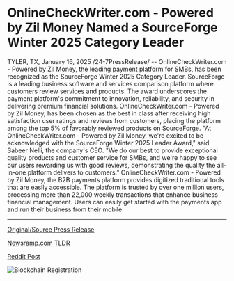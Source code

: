 # OnlineCheckWriter.com - Powered by Zil Money Named a SourceForge Winter 2025 Category Leader

TYLER, TX, January 16, 2025 /24-7PressRelease/ -- OnlineCheckWriter.com - Powered by Zil Money, the leading payment platform for SMBs, has been recognized as the SourceForge Winter 2025 Category Leader. SourceForge is a leading business software and services comparison platform where customers review services and products. The award underscores the payment platform's commitment to innovation, reliability, and security in delivering premium financial solutions.   OnlineCheckWriter.com - Powered by Zil Money, has been chosen as the best in class after receiving high satisfaction user ratings and reviews from customers, placing the platform among the top 5% of favorably reviewed products on SourceForge.   "At OnlineCheckWriter.com - Powered by Zil Money, we're excited to be acknowledged with the SourceForge Winter 2025 Leader Award," said Sabeer Nelli, the company's CEO. "We do our best to provide exceptional quality products and customer service for SMBs, and we're happy to see our users rewarding us with good reviews, demonstrating the quality the all-in-one platform delivers to customers."  OnlineCheckWriter.com - Powered by Zil Money, the B2B payments platform provides digitized traditional tools that are easily accessible. The platform is trusted by over one million users, processing more than 22,000 weekly transactions that enhance business financial management. Users can easily get started with the payments app and run their business from their mobile. 

---

[Original/Source Press Release](https://www.24-7pressrelease.com/press-release/518026/onlinecheckwritercom-powered-by-zil-money-named-a-sourceforge-winter-2025-category-leader)
                    

[Newsramp.com TLDR](https://newsramp.com/curated-news/onlinecheckwriter-com-powered-by-zil-money-named-sourceforge-winter-2025-category-leader/2a004ac169abe34b2058c66269575b6c) 

 



[Reddit Post](https://www.reddit.com/r/AwardsAndRecognition/comments/1i2kbe1/onlinecheckwritercom_powered_by_zil_money_named/) 



![Blockchain Registration](https://cdn.newsramp.app/24-7PressRelease/qrcode/251/16/yarndjna.webp)
